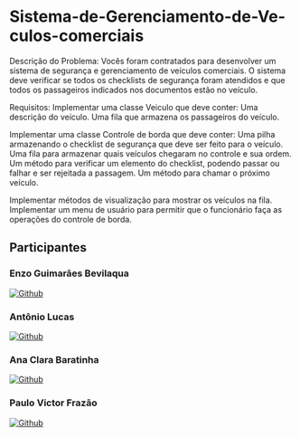 # Sistema-de-Gerenciamento-de-Ve-culos-comerciais

Descrição do Problema:
Vocês foram contratados para desenvolver um sistema de segurança e gerenciamento de veículos comerciais. O sistema deve verificar se todos os checklists de segurança foram atendidos e que todos os passageiros indicados nos documentos estão no veículo.


Requisitos:
Implementar uma classe Veiculo que deve conter:
Uma descrição do veículo.
Uma fila que armazena os passageiros do veículo.

Implementar uma classe Controle de borda que deve conter:
Uma pilha armazenando o checklist de segurança que deve ser feito para o veículo.
Uma fila para armazenar quais veículos chegaram no controle e sua ordem.
Um método para verificar um elemento do checklist, podendo passar ou falhar e ser rejeitada a passagem.
Um método para chamar o próximo veículo.

Implementar métodos de visualização para mostrar os veículos na fila.
Implementar um menu de usuário para permitir que o funcionário faça as operações do controle de borda.


## Participantes

### Enzo Guimarães Bevilaqua
[![Github](https://img.shields.io/badge/GitHub-100000?style=for-the-badge&logo=github&logoColor=white)](https://github.com/EnzoGuimaraesBevilaqua) 

### Antônio Lucas
[![Github](https://img.shields.io/badge/GitHub-100000?style=for-the-badge&logo=github&logoColor=white)](https://github.com/Tony38700)

### Ana Clara Baratinha
[![Github](https://img.shields.io/badge/GitHub-100000?style=for-the-badge&logo=github&logoColor=white)](https://github.com/naclara-batatinha)

### Paulo Victor Frazão
[![Github](https://img.shields.io/badge/GitHub-100000?style=for-the-badge&logo=github&logoColor=white)](https://github.com/Pvictorfrazao)
